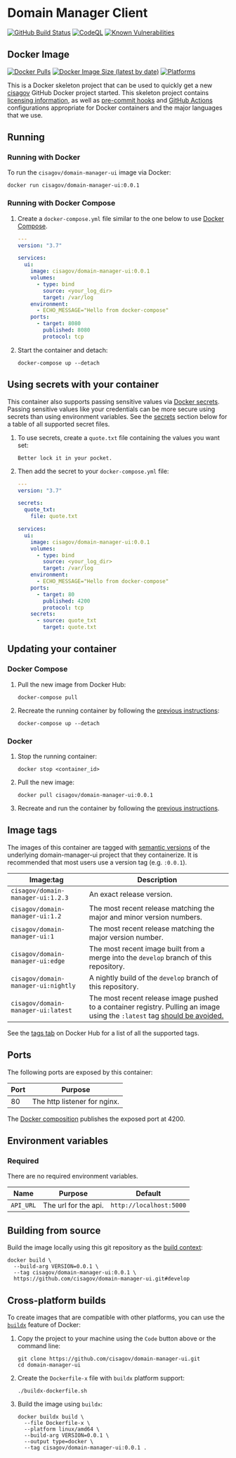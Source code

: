 # Domain Manager Client #

[![GitHub Build Status](https://github.com/cisagov/domain-manager-ui/workflows/build/badge.svg)](https://github.com/cisagov/domain-manager-ui/actions/workflows/build.yml)
[![CodeQL](https://github.com/cisagov/domain-manager-ui/workflows/CodeQL/badge.svg)](https://github.com/cisagov/domain-manager-ui/actions/workflows/codeql-analysis.yml)
[![Known Vulnerabilities](https://snyk.io/test/github/cisagov/domain-manager-ui/badge.svg)](https://snyk.io/test/github/cisagov/domain-manager-ui)

## Docker Image ##

[![Docker Pulls](https://img.shields.io/docker/pulls/cisagov/example)](https://hub.docker.com/r/cisagov/example)
[![Docker Image Size (latest by date)](https://img.shields.io/docker/image-size/cisagov/example)](https://hub.docker.com/r/cisagov/example)
[![Platforms](https://img.shields.io/badge/platforms-amd64%20%7C%20arm%2Fv6%20%7C%20arm%2Fv7%20%7C%20arm64%20%7C%20ppc64le%20%7C%20s390x-blue)](https://hub.docker.com/r/cisagov/skeleton-docker/tags)

This is a Docker skeleton project that can be used to quickly get a
new [cisagov](https://github.com/cisagov) GitHub Docker project
started.  This skeleton project contains [licensing
information](LICENSE), as well as [pre-commit hooks](https://pre-commit.com)
and [GitHub Actions](https://github.com/features/actions) configurations
appropriate for Docker containers and the major languages that we use.

## Running ##

### Running with Docker ###

To run the `cisagov/domain-manager-ui` image via Docker:

```console
docker run cisagov/domain-manager-ui:0.0.1
```

### Running with Docker Compose ###

1. Create a `docker-compose.yml` file similar to the one below to use [Docker Compose](https://docs.docker.com/compose/).

    ```yaml
    ---
    version: "3.7"

    services:
      ui:
        image: cisagov/domain-manager-ui:0.0.1
        volumes:
          - type: bind
            source: <your_log_dir>
            target: /var/log
        environment:
          - ECHO_MESSAGE="Hello from docker-compose"
        ports:
          - target: 8080
            published: 8080
            protocol: tcp
    ```

1. Start the container and detach:

    ```console
    docker-compose up --detach
    ```

## Using secrets with your container ##

This container also supports passing sensitive values via [Docker
secrets](https://docs.docker.com/engine/swarm/secrets/).  Passing sensitive
values like your credentials can be more secure using secrets than using
environment variables.  See the
[secrets](#secrets) section below for a table of all supported secret files.

1. To use secrets, create a `quote.txt` file containing the values you want set:

    ```text
    Better lock it in your pocket.
    ```

1. Then add the secret to your `docker-compose.yml` file:

    ```yaml
    ---
    version: "3.7"

    secrets:
      quote_txt:
        file: quote.txt

    services:
      ui:
        image: cisagov/domain-manager-ui:0.0.1
        volumes:
          - type: bind
            source: <your_log_dir>
            target: /var/log
        environment:
          - ECHO_MESSAGE="Hello from docker-compose"
        ports:
          - target: 80
            published: 4200
            protocol: tcp
        secrets:
          - source: quote_txt
            target: quote.txt
    ```

## Updating your container ##

### Docker Compose ###

1. Pull the new image from Docker Hub:

    ```console
    docker-compose pull
    ```

1. Recreate the running container by following the [previous instructions](#running-with-docker-compose):

    ```console
    docker-compose up --detach
    ```

### Docker ###

1. Stop the running container:

    ```console
    docker stop <container_id>
    ```

1. Pull the new image:

    ```console
    docker pull cisagov/domain-manager-ui:0.0.1
    ```

1. Recreate and run the container by following the [previous instructions](#running-with-docker).

## Image tags ##

The images of this container are tagged with [semantic
versions](https://semver.org) of the underlying domain-manager-ui project that they
containerize.  It is recommended that most users use a version tag (e.g.
`:0.0.1`).

| Image:tag | Description |
|-----------|-------------|
|`cisagov/domain-manager-ui:1.2.3`| An exact release version. |
|`cisagov/domain-manager-ui:1.2`| The most recent release matching the major and minor version numbers. |
|`cisagov/domain-manager-ui:1`| The most recent release matching the major version number. |
|`cisagov/domain-manager-ui:edge` | The most recent image built from a merge into the `develop` branch of this repository. |
|`cisagov/domain-manager-ui:nightly` | A nightly build of the `develop` branch of this repository. |
|`cisagov/domain-manager-ui:latest`| The most recent release image pushed to a container registry.  Pulling an image using the `:latest` tag [should be avoided.](https://vsupalov.com/docker-latest-tag/) |

See the [tags tab](https://hub.docker.com/r/cisagov/domain-manager-ui/tags) on Docker
Hub for a list of all the supported tags.

## Ports ##

The following ports are exposed by this container:

| Port | Purpose        |
|------|----------------|
| 80 | The http listener for nginx. |

The [Docker composition](docker-compose.yml) publishes the
exposed port at 4200.

## Environment variables ##

### Required ###

There are no required environment variables.

| Name  | Purpose | Default |
|-------|---------|---------|
| `API_URL` | The url for the api. | `http://localhost:5000` |

## Building from source ##

Build the image locally using this git repository as the [build context](https://docs.docker.com/engine/reference/commandline/build/#git-repositories):

```console
docker build \
  --build-arg VERSION=0.0.1 \
  --tag cisagov/domain-manager-ui:0.0.1 \
  https://github.com/cisagov/domain-manager-ui.git#develop
```

## Cross-platform builds ##

To create images that are compatible with other platforms, you can use the
[`buildx`](https://docs.docker.com/buildx/working-with-buildx/) feature of
Docker:

1. Copy the project to your machine using the `Code` button above
   or the command line:

    ```console
    git clone https://github.com/cisagov/domain-manager-ui.git
    cd domain-manager-ui
    ```

1. Create the `Dockerfile-x` file with `buildx` platform support:

    ```console
    ./buildx-dockerfile.sh
    ```

1. Build the image using `buildx`:

    ```console
    docker buildx build \
      --file Dockerfile-x \
      --platform linux/amd64 \
      --build-arg VERSION=0.0.1 \
      --output type=docker \
      --tag cisagov/domain-manager-ui:0.0.1 .
    ```
